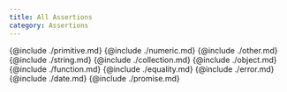 ```yaml
---
title: All Assertions
category: Assertions
---
```


{@include ./primitive.md}
{@include ./numeric.md}
{@include ./other.md}
{@include ./string.md}
{@include ./collection.md}
{@include ./object.md}
{@include ./function.md}
{@include ./equality.md}
{@include ./error.md}
{@include ./date.md}
{@include ./promise.md}
